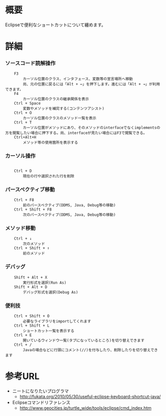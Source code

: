 # 概要 
Eclipseで便利なショートカットについて纏めます。

# 詳細 

### ソースコード読解操作 
```
    F3
        カーソル位置のクラス、インタフェース、変数等の宣言場所へ移動
        尚、元の位置に戻るには「Alt + ←」を押下します。進むには「Alt + →」が利用できます。
    F4
        カーソル位置のクラスの継承関係を表示
    Ctrl + Space
        変数やメソッドを補完する(コンテンツアシスト)
    Ctrl + O
        カーソル位置のクラスのメソッド一覧を表示
    Ctrl + T
        カーソル位置がメソッドにあり、そのメソッドのinterfaceでなくimplementsの方を閲覧したい場合に押下する。尚、interfaceが見たい場合にはF3で閲覧できる。
    Ctrl+Alt+H
        メソッド等の使用箇所を表示する
```

### カーソル操作 
```

    Ctrl + D
        現在の行や選択された行を削除
```

### パースペクティブ移動 
```
    Ctrl + F8
        前のパースペクティブ(DDMS, Java, Debug等の移動)
    Ctrl + Shift + F8
        次のパースペクティブ(DDMS, Java, Debug等の移動)
```

### メソッド移動 
```
    Ctrl + ↓
        次のメソッド
    Ctrl + Shift + ↑
        前のメソッド
```

### デバッグ 
```
    Shift + Alt + X
        実行形式を選択(Run As)
    Shift + Alt + D
        デバッグ形式を選択(Debug As)
```

### 便利技 
```
    Ctrl + Shift + O
        必要なライブラリをimportしてくれます
    Ctrl + Shift + L
        ショートカット一覧を表示する
    Ctrl + E
        開いているウィンドウ一覧(タブになっているところ)を切り替えできます
    Ctrl + /
        Javaの場合などに行頭にコメント(//)を付与したり、削除したりを切り替えできます
```

# 参考URL 
- ニートになりたいプログラマ
  - http://fukata.org/2010/05/30/useful-eclipse-keyboard-shortcut-java/
- Eclipseコマンドリファレンス
  - http://www.geocities.jp/turtle_wide/tools/eclipse/cmd_index.htm
